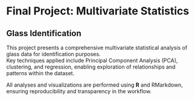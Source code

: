 # Final Project: Multivariate Statistics

## Glass Identification

This project presents a comprehensive multivariate statistical analysis of glass data for identification purposes.  
Key techniques applied include Principal Component Analysis (PCA), clustering, and regression, enabling exploration of relationships and patterns within the dataset.  

All analyses and visualizations are performed using **R** and RMarkdown, ensuring reproducibility and transparency in the workflow.
